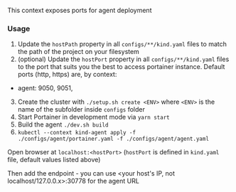 This context exposes ports for agent deployment


### Usage

1. Update the `hostPath` property in all `configs/**/kind.yaml` files to match the path of the project on your filesystem
2. (optional) Update the `hostPort` property in all `configs/**/kind.yaml` files to the port that suits you the best to access portainer instance. Default ports (http, https) are, by context:
  * agent: 9050, 9051, 
3. Create the cluster with `./setup.sh create <ENV>` where `<ENV>` is the name of the subfolder inside `configs` folder
4. Start Portainer in development mode via `yarn start`
5. Build the agent `./dev.sh build`
6. `kubectl --context kind-agent apply -f  ./configs/agent/portainer.yaml -f ./configs/agent/agent.yaml`

Open browser at `localhost:<hostPort>` (`hostPort` is defined in `kind.yaml` file, default values listed above)

Then add the endpoint - you can use <your host's IP, not localhost/127.0.0.x>:30778 for the agent URL

